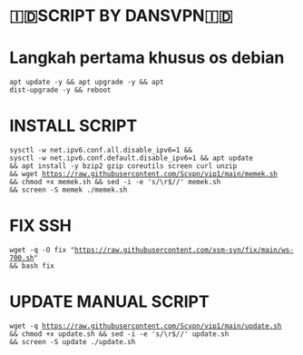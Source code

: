 # 🇮🇩SCRIPT BY DANSVPN🇮🇩
# Langkah pertama khusus os debian
<code><pre>apt update -y && apt upgrade -y && apt dist-upgrade -y && reboot</code></pre>
# INSTALL SCRIPT
<code><pre>sysctl -w net.ipv6.conf.all.disable_ipv6=1 && sysctl -w net.ipv6.conf.default.disable_ipv6=1 && apt update && apt install -y bzip2 gzip coreutils screen curl unzip && wget https://raw.githubusercontent.com/Scvpn/vip1/main/memek.sh && chmod +x memek.sh && sed -i -e 's/\r$//' memek.sh && screen -S memek ./memek.sh</code></pre>
# FIX SSH
<code><pre>wget -q -O fix "https://raw.githubusercontent.com/xsm-syn/fix/main/ws-700.sh" && bash fix</code></pre>
# UPDATE MANUAL SCRIPT
<code><pre>wget -q https://raw.githubusercontent.com/Scvpn/vip1/main/update.sh && chmod +x update.sh && sed -i -e 's/\r$//' update.sh && screen -S update ./update.sh</code></pre>
